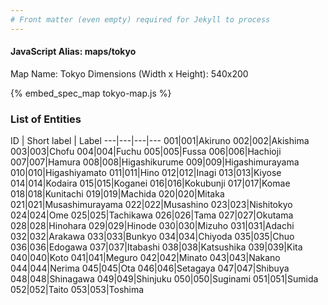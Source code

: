 ```yaml
---
# Front matter (even empty) required for Jekyll to process
---
```


#### JavaScript Alias: maps/tokyo

Map Name: Tokyo
Dimensions (Width x Height): 540x200



{% embed_spec_map tokyo-map.js %}

### List of Entities

ID | Short label | Label
---|---|---|---
001|001|Akiruno
002|002|Akishima
003|003|Chofu
004|004|Fuchu
005|005|Fussa
006|006|Hachioji
007|007|Hamura
008|008|Higashikurume
009|009|Higashimurayama
010|010|Higashiyamato
011|011|Hino
012|012|Inagi
013|013|Kiyose
014|014|Kodaira
015|015|Koganei
016|016|Kokubunji
017|017|Komae
018|018|Kunitachi
019|019|Machida
020|020|Mitaka
021|021|Musashimurayama
022|022|Musashino
023|023|Nishitokyo
024|024|Ome
025|025|Tachikawa
026|026|Tama
027|027|Okutama
028|028|Hinohara
029|029|Hinode
030|030|Mizuho
031|031|Adachi
032|032|Arakawa
033|033|Bunkyo
034|034|Chiyoda
035|035|Chuo
036|036|Edogawa
037|037|Itabashi
038|038|Katsushika
039|039|Kita
040|040|Koto
041|041|Meguro
042|042|Minato
043|043|Nakano
044|044|Nerima
045|045|Ota
046|046|Setagaya
047|047|Shibuya
048|048|Shinagawa
049|049|Shinjuku
050|050|Suginami
051|051|Sumida
052|052|Taito
053|053|Toshima